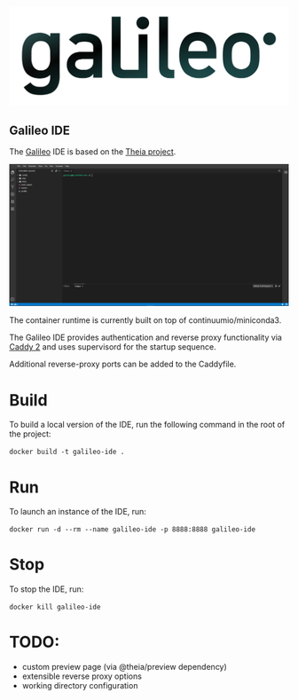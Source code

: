 ![alt](./galileo_pres.png)

## Galileo IDE

The [Galileo](https://hypernetlabs.io/galileo/) IDE is based on the [Theia project](https://theia-ide.org/).

![alt](./screenshot.png)

The container runtime is currently built on top of continuumio/miniconda3. 

The Galileo IDE provides authentication and reverse proxy functionality 
via [Caddy 2](https://caddyserver.com/docs/) and uses supervisord for 
the startup sequence. 

Additional reverse-proxy ports can be added to the Caddyfile. 

# Build

To build a local version of the IDE, run the following command in the root of the project:

`docker build -t galileo-ide .`

# Run

To launch an instance of the IDE, run:

`docker run -d --rm --name galileo-ide -p 8888:8888 galileo-ide`

# Stop

To stop the IDE, run:

`docker kill galileo-ide`

# TODO: 
- custom preview page (via @theia/preview dependency)
- extensible reverse proxy options
- working directory configuration